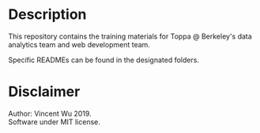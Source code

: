 # Description
This repository contains the training materials for Toppa @ Berkeley's data analytics team and web development team.

Specific READMEs can be found in the designated folders.

# Disclaimer
Author: Vincent Wu 2019.  
Software under MIT license.  

